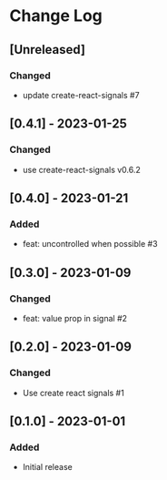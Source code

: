 # Change Log

## [Unreleased]
### Changed
- update create-react-signals #7

## [0.4.1] - 2023-01-25
### Changed
- use create-react-signals v0.6.2

## [0.4.0] - 2023-01-21
### Added
- feat: uncontrolled when possible #3

## [0.3.0] - 2023-01-09
### Changed
- feat: value prop in signal #2

## [0.2.0] - 2023-01-09
### Changed
- Use create react signals #1

## [0.1.0] - 2023-01-01
### Added
- Initial release
